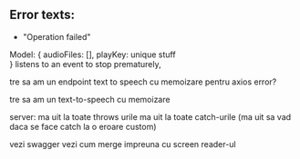 
## Error texts:
- "Operation failed"


Model:
{
    audioFiles: [],
    playKey: unique stuff    
}
listens to an event to stop prematurely,


tre sa am un endpoint text to speech cu memoizare pentru axios error?

tre sa am un text-to-speech cu memoizare

server:
ma uit la toate throws urile
ma uit la toate catch-urile (ma uit sa vad daca se face catch la o eroare custom)


vezi swagger
vezi cum merge impreuna cu screen reader-ul

